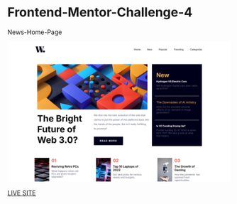 # Frontend-Mentor-Challenge-4

News-Home-Page

![Design Preview](./design/Home.png)

<a href="https://ishak00.github.io/Frontend-Mentor-Challenge-4/">LIVE SITE<a>
